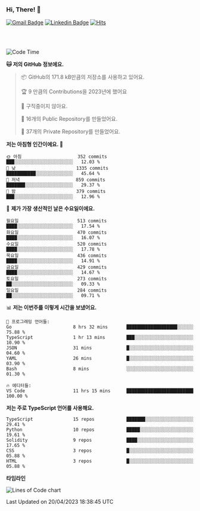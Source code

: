 ### Hi, There! 👋


[![Gmail Badge](https://img.shields.io/badge/-725psh@gmail.com-c14438?style=flat&logo=Gmail&logoColor=white&link=mailto:725psh@gmail.com)](mailto:725psh@gmail.com) 
[![Linkedin Badge](https://img.shields.io/badge/-soohanpark-0072b1?style=flat&logo=Linkedin&logoColor=white&link=https://www.linkedin.com/in/soohanpark/)](https://www.linkedin.com/in/soohanpark/) 
[![Hits](https://hits.seeyoufarm.com/api/count/incr/badge.svg?url=https%3A%2F%2Fgithub.com%2FSoohan-Park&count_bg=%23000000&title_bg=%23828282&icon=gradle.svg&icon_color=%23FFFFFF&title=Visited&edge_flat=false)](https://hits.seeyoufarm.com)  

<br />
<br />

<!--START_SECTION:waka-->
![Code Time](http://img.shields.io/badge/Code%20Time-800%20hrs-blue)

**🐱 저의 GitHub 정보에요.** 

> 📦 GitHub의 171.8 kB만큼의 저장소를 사용하고 있어요. 
 > 
> 🏆 9 만큼의 Contributions을 2023년에 했어요
 > 
> 🚫 구직중이지 않아요.
 > 
> 📜 16개의 Public Repository를 만들었어요. 
 > 
> 🔑 37개의 Private Repository를 만들었어요. 
 > 
**저는 아침형 인간이에요. 🐤** 

```text
🌞 아침                     352 commits         ███░░░░░░░░░░░░░░░░░░░░░░   12.03 % 
🌆 낮　                     1335 commits        ███████████░░░░░░░░░░░░░░   45.64 % 
🌃 저녁                     859 commits         ███████░░░░░░░░░░░░░░░░░░   29.37 % 
🌙 밤　                     379 commits         ███░░░░░░░░░░░░░░░░░░░░░░   12.96 % 
```
📅 **제가 가장 생산적인 날은 수요일이에요.** 

```text
월요일                      513 commits         ████░░░░░░░░░░░░░░░░░░░░░   17.54 % 
화요일                      470 commits         ████░░░░░░░░░░░░░░░░░░░░░   16.07 % 
수요일                      520 commits         ████░░░░░░░░░░░░░░░░░░░░░   17.78 % 
목요일                      436 commits         ████░░░░░░░░░░░░░░░░░░░░░   14.91 % 
금요일                      429 commits         ████░░░░░░░░░░░░░░░░░░░░░   14.67 % 
토요일                      273 commits         ██░░░░░░░░░░░░░░░░░░░░░░░   09.33 % 
일요일                      284 commits         ██░░░░░░░░░░░░░░░░░░░░░░░   09.71 % 
```


📊 **저는 이번주를 이렇게 시간을 보냈어요.** 

```text
💬 프로그래밍 언어들: 
Go                       8 hrs 32 mins       ███████████████████░░░░░░   75.88 % 
TypeScript               1 hr 13 mins        ███░░░░░░░░░░░░░░░░░░░░░░   10.90 % 
JSON                     31 mins             █░░░░░░░░░░░░░░░░░░░░░░░░   04.60 % 
YAML                     26 mins             █░░░░░░░░░░░░░░░░░░░░░░░░   03.90 % 
Bash                     8 mins              ░░░░░░░░░░░░░░░░░░░░░░░░░   01.30 % 

🔥 에디터들: 
VS Code                  11 hrs 15 mins      █████████████████████████   100.00 % 
```

**저는 주로 TypeScript 언어를 사용해요.** 

```text
TypeScript               15 repos            ███████░░░░░░░░░░░░░░░░░░   29.41 % 
Python                   10 repos            █████░░░░░░░░░░░░░░░░░░░░   19.61 % 
Solidity                 9 repos             ████░░░░░░░░░░░░░░░░░░░░░   17.65 % 
CSS                      3 repos             █░░░░░░░░░░░░░░░░░░░░░░░░   05.88 % 
HTML                     3 repos             █░░░░░░░░░░░░░░░░░░░░░░░░   05.88 % 
```



**타임라인**

![Lines of Code chart](https://raw.githubusercontent.com/Soohan-Park/Soohan-Park/master/assets/bar_graph.png)


 Last Updated on 20/04/2023 18:38:45 UTC
<!--END_SECTION:waka-->

